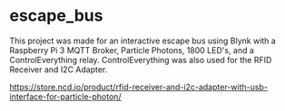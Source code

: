 # escape_bus
This project was made for an interactive escape bus using Blynk with a Raspberry Pi 3 MQTT Broker, Particle Photons, 1800 LED's, and a ControlEverything relay. ControlEverything was also used for the RFID Receiver and I2C Adapter.

https://store.ncd.io/product/rfid-receiver-and-i2c-adapter-with-usb-interface-for-particle-photon/
